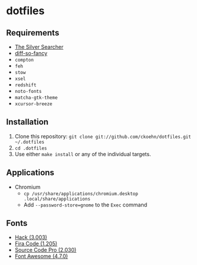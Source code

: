 # dotfiles

## Requirements
* [The Silver Searcher](https://github.com/ggreer/the_silver_searcher)
* [diff-so-fancy](https://github.com/so-fancy/diff-so-fancy)
* `compton`
* `feh`
* `stow`
* `xsel`
* `redshift`
* `noto-fonts`
* `matcha-gtk-theme`
* `xcursor-breeze`

## Installation
1. Clone this repository: `git clone git://github.com/ckoehn/dotfiles.git ~/.dotfiles`
2. `cd .dotfiles`
3. Use either `make install` or any of the individual targets.

## Applications
* Chromium
  * `cp /usr/share/applications/chromium.desktop .local/share/applications`
  * Add `--password-store=gnome` to the `Exec` command

## Fonts
* [Hack (3.003)](https://github.com/source-foundry/Hack)
* [Fira Code (1.205)](https://github.com/tonsky/FiraCode)
* [Source Code Pro (2.030)](https://github.com/adobe-fonts/source-code-pro)
* [Font Awesome (4.7.0)](https://fontawesome.com/v4.7.0/)
